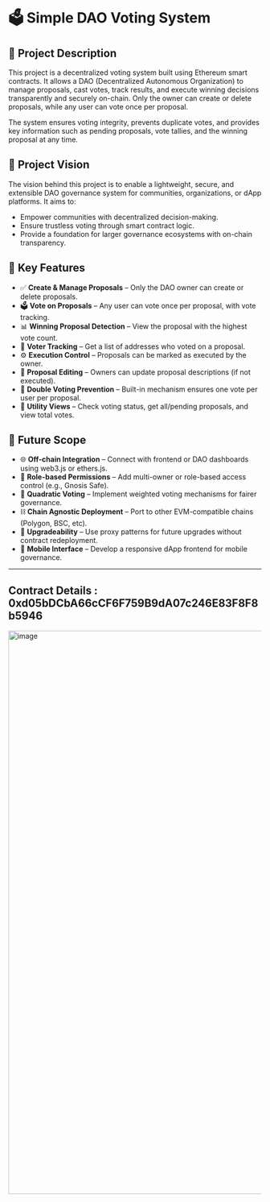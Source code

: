 # 🗳️ Simple DAO Voting System

## 🧾 Project Description

This project is a decentralized voting system built using Ethereum smart contracts. It allows a DAO (Decentralized Autonomous Organization) to manage proposals, cast votes, track results, and execute winning decisions transparently and securely on-chain. Only the owner can create or delete proposals, while any user can vote once per proposal. 

The system ensures voting integrity, prevents duplicate votes, and provides key information such as pending proposals, vote tallies, and the winning proposal at any time.

## 🎯 Project Vision

The vision behind this project is to enable a lightweight, secure, and extensible DAO governance system for communities, organizations, or dApp platforms. It aims to:

- Empower communities with decentralized decision-making.
- Ensure trustless voting through smart contract logic.
- Provide a foundation for larger governance ecosystems with on-chain transparency.

## 🔑 Key Features

- ✅ **Create & Manage Proposals** – Only the DAO owner can create or delete proposals.
- 🗳️ **Vote on Proposals** – Any user can vote once per proposal, with vote tracking.
- 📊 **Winning Proposal Detection** – View the proposal with the highest vote count.
- 👥 **Voter Tracking** – Get a list of addresses who voted on a proposal.
- ⚙️ **Execution Control** – Proposals can be marked as executed by the owner.
- 📝 **Proposal Editing** – Owners can update proposal descriptions (if not executed).
- 🚫 **Double Voting Prevention** – Built-in mechanism ensures one vote per user per proposal.
- 📌 **Utility Views** – Check voting status, get all/pending proposals, and view total votes.

## 🚀 Future Scope

- 🌐 **Off-chain Integration** – Connect with frontend or DAO dashboards using web3.js or ethers.js.
- 🔐 **Role-based Permissions** – Add multi-owner or role-based access control (e.g., Gnosis Safe).
- 🧠 **Quadratic Voting** – Implement weighted voting mechanisms for fairer governance.
- ⛓️ **Chain Agnostic Deployment** – Port to other EVM-compatible chains (Polygon, BSC, etc).
- 🔄 **Upgradeability** – Use proxy patterns for future upgrades without contract redeployment.
- 📲 **Mobile Interface** – Develop a responsive dApp frontend for mobile governance.

---

## Contract Details : 0xd05bDCbA66cCF6F759B9dA07c246E83F8F8b5946
<img width="1119" alt="image" src="https://github.com/user-attachments/assets/5a995553-3ca1-41c2-bac2-5a5e6854d6de" />



